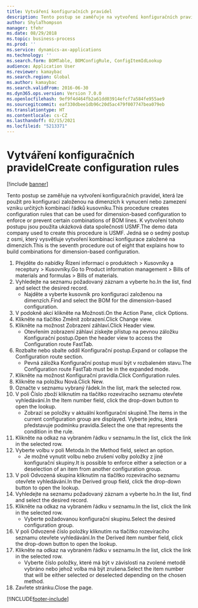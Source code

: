 ```yaml
---
title: Vytváření konfiguračních pravidel
description: Tento postup se zaměřuje na vytvoření konfiguračních pravidel, která lze použít pro konfiguraci založenou na dimenzích k vynucení nebo zamezení vzniku určitých kombinací řádků kusovníku.
author: ShylaThompson
manager: tfehr
ms.date: 08/29/2018
ms.topic: business-process
ms.prod: ''
ms.service: dynamics-ax-applications
ms.technology: ''
ms.search.form: BOMTable, BOMConfigRule, ConfigItemIdLookup
audience: Application User
ms.reviewer: kamaybac
ms.search.region: Global
ms.author: kamaybac
ms.search.validFrom: 2016-06-30
ms.dyn365.ops.version: Version 7.0.0
ms.openlocfilehash: 9ef9f4d464fb2a61dd03914efcf7a584fe955ae9
ms.sourcegitcommit: eaf330dbee1db96c20d5ac479f007747bea079eb
ms.translationtype: HT
ms.contentlocale: cs-CZ
ms.lasthandoff: 02/15/2021
ms.locfileid: "5213371"
---
```

# <a name="create-configuration-rules"></a><span data-ttu-id="f4453-103">Vytváření konfiguračních pravidel</span><span class="sxs-lookup"><span data-stu-id="f4453-103">Create configuration rules</span></span>

[!include [banner](../../includes/banner.md)]

<span data-ttu-id="f4453-104">Tento postup se zaměřuje na vytvoření konfiguračních pravidel, která lze použít pro konfiguraci založenou na dimenzích k vynucení nebo zamezení vzniku určitých kombinací řádků kusovníku.</span><span class="sxs-lookup"><span data-stu-id="f4453-104">This procedure creates configuration rules that can be used for dimension-based configuration to enforce or prevent certain combinations of BOM lines.</span></span> <span data-ttu-id="f4453-105">K vytvoření tohoto postupu jsou použita ukázková data společnosti USMF.</span><span class="sxs-lookup"><span data-stu-id="f4453-105">The demo data company used to create this procedure is USMF.</span></span> <span data-ttu-id="f4453-106">Jedná se o sedmý postup z osmi, který vysvětluje vytvoření kombinací konfigurace založené na dimenzích.</span><span class="sxs-lookup"><span data-stu-id="f4453-106">This is the seventh procedure out of eight that explains how to build combinations for dimension-based configuration.</span></span>

1. <span data-ttu-id="f4453-107">Přejděte do nabídky Řízení informací o produktech > Kusovníky a receptury > Kusovníky.</span><span class="sxs-lookup"><span data-stu-id="f4453-107">Go to Product information management > Bills of materials and formulas > Bills of materials.</span></span>
2. <span data-ttu-id="f4453-108">Vyhledejte na seznamu požadovaný záznam a vyberte ho.</span><span class="sxs-lookup"><span data-stu-id="f4453-108">In the list, find and select the desired record.</span></span>
    * <span data-ttu-id="f4453-109">Najděte a vyberte kusovník pro konfiguraci založenou na dimenzích.</span><span class="sxs-lookup"><span data-stu-id="f4453-109">Find and select the BOM for the dimension-based configuration.</span></span>  
3. <span data-ttu-id="f4453-110">V podokně akcí klikněte na Možnosti.</span><span class="sxs-lookup"><span data-stu-id="f4453-110">On the Action Pane, click Options.</span></span>
4. <span data-ttu-id="f4453-111">Klikněte na tlačítko Změnit zobrazení.</span><span class="sxs-lookup"><span data-stu-id="f4453-111">Click Change view.</span></span>
5. <span data-ttu-id="f4453-112">Klikněte na možnost Zobrazení záhlaví.</span><span class="sxs-lookup"><span data-stu-id="f4453-112">Click Header view.</span></span>
    * <span data-ttu-id="f4453-113">Otevřením zobrazení záhlaví získejte přístup na pevnou záložku Konfigurační postup.</span><span class="sxs-lookup"><span data-stu-id="f4453-113">Open the header view to access the Configuration route FastTab.</span></span>  
6. <span data-ttu-id="f4453-114">Rozbalte nebo sbalte oddíl Konfigurační postup.</span><span class="sxs-lookup"><span data-stu-id="f4453-114">Expand or collapse the Configuration route section.</span></span>
    * <span data-ttu-id="f4453-115">Pevná záložka Konfigurační postup musí být v rozbaleném stavu.</span><span class="sxs-lookup"><span data-stu-id="f4453-115">The Configuration route FastTab must be in the expanded mode.</span></span>  
7. <span data-ttu-id="f4453-116">Klikněte na možnost Konfigurační pravidla.</span><span class="sxs-lookup"><span data-stu-id="f4453-116">Click Configuration rules.</span></span>
8. <span data-ttu-id="f4453-117">Klikněte na položku Nová.</span><span class="sxs-lookup"><span data-stu-id="f4453-117">Click New.</span></span>
9. <span data-ttu-id="f4453-118">Označte v seznamu vybraný řádek.</span><span class="sxs-lookup"><span data-stu-id="f4453-118">In the list, mark the selected row.</span></span>
10. <span data-ttu-id="f4453-119">V poli Číslo zboží kliknutím na tlačítko rozevíracího seznamu otevřete vyhledávání.</span><span class="sxs-lookup"><span data-stu-id="f4453-119">In the Item number field, click the drop-down button to open the lookup.</span></span>
    * <span data-ttu-id="f4453-120">Zobrazí se položky v aktuální konfigurační skupině.</span><span class="sxs-lookup"><span data-stu-id="f4453-120">The items in the current configuration group are displayed.</span></span> <span data-ttu-id="f4453-121">Vyberte jednu, která představuje podmínku pravidla.</span><span class="sxs-lookup"><span data-stu-id="f4453-121">Select the one that represents the condition in the rule.</span></span>  
11. <span data-ttu-id="f4453-122">Klikněte na odkaz na vybraném řádku v seznamu.</span><span class="sxs-lookup"><span data-stu-id="f4453-122">In the list, click the link in the selected row.</span></span>
12. <span data-ttu-id="f4453-123">Vyberte volbu v poli Metoda.</span><span class="sxs-lookup"><span data-stu-id="f4453-123">In the Method field, select an option.</span></span>
    * <span data-ttu-id="f4453-124">Je možné vynutit volbu nebo zrušení volby položky z jiné konfigurační skupiny.</span><span class="sxs-lookup"><span data-stu-id="f4453-124">It is possible to enforce either a selection or a deselection of an item from another configuration group.</span></span>  
13. <span data-ttu-id="f4453-125">V poli Odvozená skupina kliknutím na tlačítko rozevíracího seznamu otevřete vyhledávání.</span><span class="sxs-lookup"><span data-stu-id="f4453-125">In the Derived group field, click the drop-down button to open the lookup.</span></span>
14. <span data-ttu-id="f4453-126">Vyhledejte na seznamu požadovaný záznam a vyberte ho.</span><span class="sxs-lookup"><span data-stu-id="f4453-126">In the list, find and select the desired record.</span></span>
15. <span data-ttu-id="f4453-127">Klikněte na odkaz na vybraném řádku v seznamu.</span><span class="sxs-lookup"><span data-stu-id="f4453-127">In the list, click the link in the selected row.</span></span>
    * <span data-ttu-id="f4453-128">Vyberte požadovanou konfigurační skupinu.</span><span class="sxs-lookup"><span data-stu-id="f4453-128">Select the desired configuration group.</span></span>  
16. <span data-ttu-id="f4453-129">V poli Odvozené číslo položky kliknutím na tlačítko rozevíracího seznamu otevřete vyhledávání.</span><span class="sxs-lookup"><span data-stu-id="f4453-129">In the Derived item number field, click the drop-down button to open the lookup.</span></span>
17. <span data-ttu-id="f4453-130">Klikněte na odkaz na vybraném řádku v seznamu.</span><span class="sxs-lookup"><span data-stu-id="f4453-130">In the list, click the link in the selected row.</span></span>
    * <span data-ttu-id="f4453-131">Vyberte číslo položky, které má být v závislosti na zvolené metodě vybráno nebo jehož volba má být zrušena.</span><span class="sxs-lookup"><span data-stu-id="f4453-131">Select the item number that will be either selected or deselected depending on the chosen method.</span></span>  
18. <span data-ttu-id="f4453-132">Zavřete stránku.</span><span class="sxs-lookup"><span data-stu-id="f4453-132">Close the page.</span></span>



[!INCLUDE[footer-include](../../../includes/footer-banner.md)]